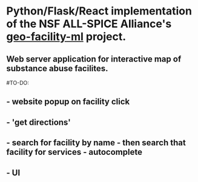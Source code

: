 # Python/Flask/React implementation of the NSF ALL-SPICE Alliance's [geo-facility-ml](https://github.com/NSF-ALL-SPICE-Alliance/geo-facility-ml) project.
## Web server application for interactive map of substance abuse facilites.
#TO-DO:
## - website popup on facility click
## - 'get directions'
## - search for facility by name - then search that facility for services - autocomplete
## - UI
